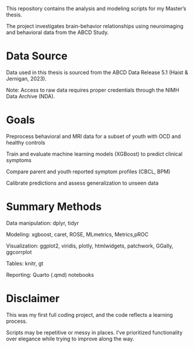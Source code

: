 This repository contains the analysis and modeling scripts for my Master’s thesis.

The project investigates brain-behavior relationships using neuroimaging and behavioral data from the ABCD Study.

# Data Source

Data used in this thesis is sourced from the ABCD Data Release 5.1 (Haist & Jernigan, 2023).

Note: Access to raw data requires proper credentials through the NIMH Data Archive (NDA).

# Goals

Preprocess behavioral and MRI data for a subset of youth with OCD and healthy controls

Train and evaluate machine learning models (XGBoost) to predict clinical symptoms

Compare parent and youth reported symptom profiles (CBCL, BPM)

Calibrate predictions and assess generalization to unseen data

# Summary Methods

Data manipulation: dplyr, tidyr

Modeling: xgboost, caret, ROSE, MLmetrics, Metrics,pROC

Visualization: ggplot2, viridis, plotly, htmlwidgets, patchwork, GGally, ggcorrplot

Tables: knitr, gt 

Reporting: Quarto (.qmd) notebooks

# Disclaimer

This was my first full coding project, and the code reflects a learning process.

Scripts may be repetitive or messy in places. I've prioritized functionality over elegance while trying to improve along the way.
